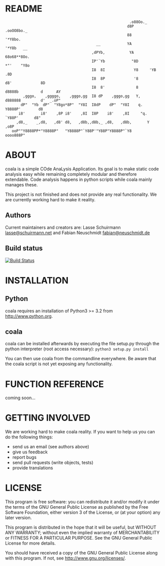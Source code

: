README
======
```
                                                        .o88Oo._
                                                       d8P         .ooOO8bo._
                                                       88                  '*Y8bo.
                                         __            YA                      '*Y8b   __
                                       ,dPYb,           YA                        68o68**8Oo.
                                       IP'`Yb            "8D                       *"'    "Y8o
                                       I8  8I             Y8     'YB                       .8D
                                       I8  8P             '8               d8'             8D
                                       I8  8'              8       d8888b          d      AY
        ,gggo,    ,ggggo,    ,gggo,gg  I8 dP    ,gggo,gg   Y,     d888888         d'  _.oP"
       dP"  "Yb  dP"  "Y8go*8P"  "Y8I  I8dP    dP"  "Y8I    q.    Y8888P'        d8
      i8'       i8'    ,8P i8'    ,8I  I8P    i8'    ,8I     "q.  `Y88P'       d8"
     ,d8,_    _,d8,   ,d8' d8,   ,d8b,,d8b,_ ,d8,   ,d8b,       Y           ,o8P
   ooP""Y8888PP*"Y8888P"   "Y8888P"`Y88P'"Y88P"Y8888P"`Y8            oooo888P"
```

ABOUT
=====
coala is a simple COde AnaLysis Application. Its goal is to make static code
analysis easy while remaining completely modular and therefore extendable.
Code analysis happens in python scripts while coala mainly manages these.

This project is not finished and does not provide any real functionality. We
are currently working hard to make it reality.

Authors
-------
Current maintainers and creators are:
Lasse Schuirmann  <lasse@schuirmann.net> and Fabian Neuschmidt <fabian@neuschmidt.de>

Build status
------------
[![Build Status](https://travis-ci.org/sils1297/coala.svg?branch=cleanup)](https://travis-ci.org/sils1297/coala)

INSTALLATION
============
Python
------
coala requires an installation of Python3 >= 3.2 from http://www.python.org.

coala
-----
coala can be installed afterwards by executing the file setup.py through
the python interpreter (root access necessary):
```python3 setup.py install```

You can then use coala from the commandline everywhere. Be aware that the
coala script is not yet exposing any functionality.

FUNCTION REFERENCE
==================
coming soon...

GETTING INVOLVED
================
We are working hard to make coala reality. If you want to help us you can do
the following things:
- send us an email (see authors above)
- give us feedback
- report bugs
- send pull requests (write objects, tests)
- provide translations

LICENSE
=======
This program is free software: you can redistribute it and/or modify
it under the terms of the GNU General Public License as published by
the Free Software Foundation, either version 3 of the License, or
(at your option) any later version.

This program is distributed in the hope that it will be useful,
but WITHOUT ANY WARRANTY; without even the implied warranty of
MERCHANTABILITY or FITNESS FOR A PARTICULAR PURPOSE. See the
GNU General Public License for more details.

You should have received a copy of the GNU General Public License
along with this program.  If not, see <http://www.gnu.org/licenses/>.
